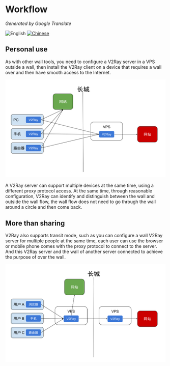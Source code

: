 # Workflow

_Generated by Google Translate_

![English](../resources/english.svg) [![Chinese](../resources/chinese.svg)](https://www.v2ray.com/chapter_01/workflow.html)

## Personal use

As with other wall tools, you need to configure a V2Ray server in a VPS outside a wall, then install the V2Ray client on a device that requires a wall over and then have smooth access to the Internet.

![](../resources/direct.svg)

A V2Ray server can support multiple devices at the same time, using a different proxy protocol access.  At the same time, through reasonable configuration, V2Ray can identify and distinguish between the wall and outside the wall flow, the wall flow does not need to go through the wall around a circle and then come back.

## More than sharing

V2Ray also supports transit mode, such as you can configure a wall V2Ray server for multiple people at the same time, each user can use the browser or mobile phone comes with the proxy protocol to connect to the server.  And this V2Ray server and the wall of another server connected to achieve the purpose of over the wall.

![](../resources/relay.svg)
